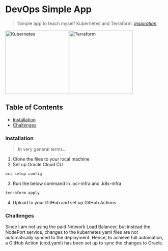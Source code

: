 # DevOps Simple App
> Simple app to teach myself Kubernetes and Terraform.
> [_Inspiration_](https://arnoldgalovics.com/series/kubernetes-on-oracle-cloud/).

<img src="https://user-images.githubusercontent.com/69638683/206571188-4b626397-4ce2-4e68-b268-54fb610f0302.png" alt="Kubernetes" height="200"/><img src="https://www.vectorlogo.zone/logos/terraformio/terraformio-ar21.png" alt="Terraform" height="200"/>

## Table of Contents
* [Installation](#installation)
* [Challenges](#challenges)

### Installation
> In very general terms...
1. Clone the files to your local machine
2. Set up Oracle Cloud CLI
```bash
oci setup config
```
3. Run the below command in .oci-infra and .k8s-infra
```bash
terraform apply
```
4. Upload to your GitHub and set up GitHub Actions

### Challenges
Since I am not using the paid Network Load Balancer, but instead the NodePort service, changes to the kubernetes yaml files are not automatically synced to the deployment. Hence, to achieve full automation, a GitHub Action (cicd.yaml) has been set up to sync the changes to Oracle.

